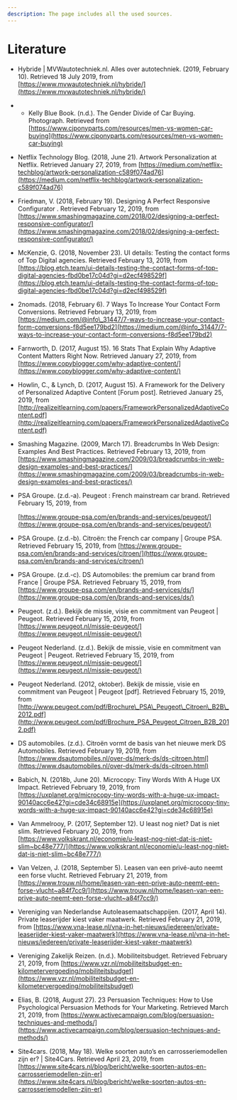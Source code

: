 ```yaml
---
description: The page includes all the used sources.
---
```


# Literature

* Hybride \| MVWautotechniek.nl. Alles over autotechniek. \(2019, February 10\). Retrieved 18 July 2019, from [https://www.mvwautotechniek.nl/hybride/](https://www.mvwautotechniek.nl/hybride/)
* * Kelly Blue Book. \(n.d.\). The Gender Divide of Car Buying. Photograph. Retrieved from [https://www.cjponyparts.com/resources/men-vs-women-car-buying](https://www.cjponyparts.com/resources/men-vs-women-car-buying) 
* Netflix Technology Blog. \(2018, June 21\). Artwork Personalization at Netflix. Retrieved January 27, 2019, from [https://medium.com/netflix-techblog/artwork-personalization-c589f074ad76](https://medium.com/netflix-techblog/artwork-personalization-c589f074ad76) 
* Friedman, V. \(2018, February 19\). Designing A Perfect Responsive Configurator . Retrieved February 12, 2019, from [https://www.smashingmagazine.com/2018/02/designing-a-perfect-responsive-configurator/](https://www.smashingmagazine.com/2018/02/designing-a-perfect-responsive-configurator/) 
* McKenzie, G. \(2018, November 23\). UI details: Testing the contact forms of Top Digital agencies. Retrieved February 13, 2019, from [https://blog.etch.team/ui-details-testing-the-contact-forms-of-top-digital-agencies-fbd0be17c04d?gi=d2ecf498529f](https://blog.etch.team/ui-details-testing-the-contact-forms-of-top-digital-agencies-fbd0be17c04d?gi=d2ecf498529f) 
* 2nomads. \(2018, February 6\). 7 Ways To Increase Your Contact Form Conversions. Retrieved February 13, 2019, from [https://medium.com/@info\_31447/7-ways-to-increase-your-contact-form-conversions-f8d5ee179bd2](https://medium.com/@info_31447/7-ways-to-increase-your-contact-form-conversions-f8d5ee179bd2) 
* Farnworth, D. \(2017, August 15\). 16 Stats That Explain Why Adaptive Content Matters Right Now. Retrieved January 27, 2019, from [https://www.copyblogger.com/why-adaptive-content/](https://www.copyblogger.com/why-adaptive-content/) 
* Howlin, C., & Lynch, D. \(2017, August 15\). A Framework for the Delivery of Personalized Adaptive Content \[Forum post\]. Retrieved January 25, 2019, from [http://realizeitlearning.com/papers/FrameworkPersonalizedAdaptiveContent.pdf](http://realizeitlearning.com/papers/FrameworkPersonalizedAdaptiveContent.pdf) 
* Smashing Magazine. \(2009, March 17\). Breadcrumbs In Web Design: Examples And Best Practices. Retrieved February 13, 2019, from [https://www.smashingmagazine.com/2009/03/breadcrumbs-in-web-design-examples-and-best-practices/](https://www.smashingmagazine.com/2009/03/breadcrumbs-in-web-design-examples-and-best-practices/) 
* PSA Groupe. \(z.d.-a\). Peugeot : French mainstream car brand. Retrieved February 15, 2019, from 

  [https://www.groupe-psa.com/en/brands-and-services/peugeot/](https://www.groupe-psa.com/en/brands-and-services/peugeot/)  

* PSA Groupe. \(z.d.-b\). Citroën: the French car company \| Groupe PSA. Retrieved February 15, 2019, from [https://www.groupe-psa.com/en/brands-and-services/citroen/](https://www.groupe-psa.com/en/brands-and-services/citroen/) 
* PSA Groupe. \(z.d.-c\). DS Automobiles: the premium car brand from France \| Groupe PSA. Retrieved February 15, 2019, from [https://www.groupe-psa.com/en/brands-and-services/ds/](https://www.groupe-psa.com/en/brands-and-services/ds/) 
* Peugeot. \(z.d.\). Bekijk de missie, visie en commitment van Peugeot \| Peugeot. Retrieved February 15, 2019, from [https://www.peugeot.nl/missie-peugeot/](https://www.peugeot.nl/missie-peugeot/) 
* Peugeot Nederland. \(z.d.\). Bekijk de missie, visie en commitment van Peugeot \| Peugeot. Retrieved February 15, 2019, from [https://www.peugeot.nl/missie-peugeot/](https://www.peugeot.nl/missie-peugeot/) 
* Peugeot Nederland. \(2012, oktober\). Bekijk de missie, visie en commitment van Peugeot \| Peugeot \[pdf\]. Retrieved February 15, 2019, from [http://www.peugeot.com/pdf/Brochure\_PSA\_Peugeot\_Citroen\_B2B\_2012.pdf](http://www.peugeot.com/pdf/Brochure_PSA_Peugeot_Citroen_B2B_2012.pdf) 
* DS automobiles. \(z.d.\). Citroën vormt de basis van het nieuwe merk DS Automobiles. Retrieved February 19, 2019, from [https://www.dsautomobiles.nl/over-ds/merk-ds/ds-citroen.html](https://www.dsautomobiles.nl/over-ds/merk-ds/ds-citroen.html) 
* Babich, N. \(2018b, June 20\). Microcopy: Tiny Words With A Huge UX Impact. Retrieved February 19, 2019, from [https://uxplanet.org/microcopy-tiny-words-with-a-huge-ux-impact-90140acc6e42?gi=cde34c68915e](https://uxplanet.org/microcopy-tiny-words-with-a-huge-ux-impact-90140acc6e42?gi=cde34c68915e) 
* Van Ammelrooy, P. \(2017, September 12\). U least nog niet? Dat is niet slim. Retrieved February 20, 2019, from [https://www.volkskrant.nl/economie/u-least-nog-niet-dat-is-niet-slim~bc48e777/](https://www.volkskrant.nl/economie/u-least-nog-niet-dat-is-niet-slim~bc48e777/) 
* Van Velzen, J. \(2018, September 5\). Leasen van een privé-auto neemt een forse vlucht. Retrieved February 21, 2019, from [https://www.trouw.nl/home/leasen-van-een-prive-auto-neemt-een-forse-vlucht~a84f7cc9/](https://www.trouw.nl/home/leasen-van-een-prive-auto-neemt-een-forse-vlucht~a84f7cc9/) 
* Vereniging van Nederlandse Autoleasemaatschappijen. \(2017, April 14\). Private leaserijder kiest vaker maatwerk. Retrieved February 21, 2019, from [https://www.vna-lease.nl/vna-in-het-nieuws/iedereen/private-leaserijder-kiest-vaker-maatwerk](https://www.vna-lease.nl/vna-in-het-nieuws/iedereen/private-leaserijder-kiest-vaker-maatwerk) 
* Vereniging Zakelijk Reizen. \(n.d.\). Mobiliteitsbudget. Retrieved February 21, 2019, from [https://www.vzr.nl/mobiliteitsbudget-en-kilometervergoeding/mobiliteitsbudget](https://www.vzr.nl/mobiliteitsbudget-en-kilometervergoeding/mobiliteitsbudget) 
* Elias, B. \(2018, August 27\). 23 Persuasion Techniques: How to Use Psychological Persuasion Methods for Your Marketing. Retrieved March 21, 2019, from [https://www.activecampaign.com/blog/persuasion-techniques-and-methods/](https://www.activecampaign.com/blog/persuasion-techniques-and-methods/) 
* Site4cars. \(2018, May 18\). Welke soorten auto’s en carrosseriemodellen zijn er? \| Site4Cars. Retrieved April 23, 2019, from [https://www.site4cars.nl/blog/bericht/welke-soorten-autos-en-carrosseriemodellen-zijn-er](https://www.site4cars.nl/blog/bericht/welke-soorten-autos-en-carrosseriemodellen-zijn-er)

